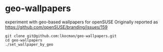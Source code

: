 # geo-wallpapers
experiment with geo-based wallpapers for openSUSE
Originally reported as https://github.com/openSUSE/branding/issues/159


```
git clone git@github.com:lkocman/geo-wallpapers.git
cd geo-wallpapers
./set_wallpaper_by_geo
```
